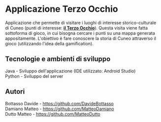 # Applicazione Terzo Occhio

Applicazione che permette di visitare i luoghi di interesse storico-culturale di Cuneo (punti di interesse: <a href="http://www.ilterzocchio.it/"><b>il Terzo Occhio</b></a>). Questa visita viene fatta sottoforma di gioco, in cui bisogna cercare i punti su una mappa generata appositamente. L'obiettivo è fare conoscere la storia di Cuneo attraverso il gioco (utilizzando l'idea della gamification).

## Tecnologie e ambienti di sviluppo
Java - Sviluppo dell'applicazione (IDE utilizzato: Android Studio) <br>
Python - Sviluppo del server


## Autori

Bottasso Davide - https://github.com/DavideBottasso <br>
Damiano Matteo - https://github.com/MatteoDamiano <br>
Dutto Matteo - https://github.com/MatteoDutto <br>

